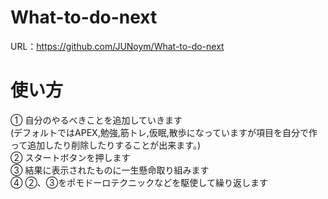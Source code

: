 # What-to-do-next
URL：https://github.com/JUNoym/What-to-do-next

# 使い方
① 自分のやるべきことを追加していきます  
(デフォルトではAPEX,勉強,筋トレ,仮眠,散歩になっていますが項目を自分で作って追加したり削除したりすることが出来ます。)  
② スタートボタンを押します  
③ 結果に表示されたものに一生懸命取り組みます  
④ ②、③をポモドーロテクニックなどを駆使して繰り返します  

